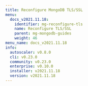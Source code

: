 ```yaml
---
title: Reconfigure MongoDB TLS/SSL
menu:
  docs_v2021.11.18:
    identifier: mg-reconfigure-tls
    name: Reconfigure TLS/SSL
    parent: mg-mongodb-guides
    weight: 46
menu_name: docs_v2021.11.18
info:
  autoscaler: v0.8.0
  cli: v0.23.0
  community: v0.23.0
  enterprise: v0.10.0
  installer: v2021.11.18
  version: v2021.11.18
---
```


